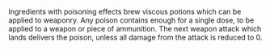Ingredients with poisoning effects brew viscous potions which can be applied to weaponry. Any poison contains enough for a single dose, to be applied to a weapon or piece of ammunition. The next weapon attack which lands delivers the poison, unless all damage from the attack is reduced to 0.